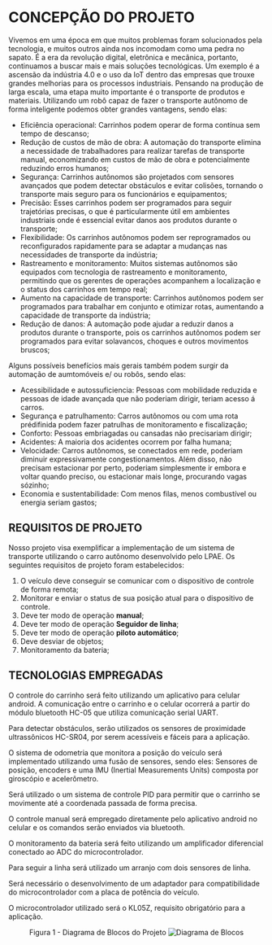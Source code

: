 # CONCEPÇÃO DO PROJETO

Vivemos em uma época em que muitos problemas foram solucionados pela tecnologia, e muitos outros ainda nos incomodam como uma pedra no sapato. É a era da revolução digital, eletrônica e mecânica, portanto, continuamos a buscar mais e mais soluções tecnológicas. Um exemplo é a ascensão da indústria 4.0 e o uso da IoT dentro das empresas que trouxe grandes melhorias para os processos industriais. 
Pensando na produção de larga escala, uma etapa muito importante é o transporte de produtos e materiais. 
Utilizando um robô capaz de fazer o transporte autônomo de forma inteligente podemos obter grandes vantagens, sendo elas:

* Eficiência operacional: Carrinhos podem operar de forma contínua sem tempo de descanso;
* Redução de custos de mão de obra: A automação do transporte elimina a necessidade de trabalhadores para realizar tarefas de transporte manual, economizando em custos de mão de obra e potencialmente reduzindo erros humanos;
* Segurança: Carrinhos autônomos são projetados com sensores avançados que podem detectar obstáculos e evitar colisões, tornando o transporte mais seguro para os funcionários e equipamentos;
* Precisão: Esses carrinhos podem ser programados para seguir trajetórias precisas, o que é particularmente útil em ambientes industriais onde é essencial evitar danos aos produtos durante o transporte;
* Flexibilidade: Os carrinhos autônomos podem ser reprogramados ou reconfigurados rapidamente para se adaptar a mudanças nas necessidades de transporte da indústria;
* Rastreamento e monitoramento: Muitos sistemas autônomos são equipados com tecnologia de rastreamento e monitoramento, permitindo que os gerentes de operações acompanhem a localização e o status dos carrinhos em tempo real;
* Aumento na capacidade de transporte: Carrinhos autônomos podem ser programados para trabalhar em conjunto e otimizar rotas, aumentando a capacidade de transporte da indústria;
* Redução de danos: A automação pode ajudar a reduzir danos a produtos durante o transporte, pois os carrinhos autônomos podem ser programados para evitar solavancos, choques e outros movimentos bruscos;

Alguns possíveis benefícios mais gerais também podem surgir da automação de aumtomóveis e/ ou robôs, sendo elas:

* Acessibilidade e autossuficiencia: Pessoas com mobilidade reduzida e pessoas de idade avançada que não poderiam dirigir, teriam acesso á carros.
* Segurança e patrulhamento: Carros autônomos ou com uma rota prédifinida podem fazer patrulhas de monitoramento e fiscalização;
* Conforto: Pessoas embriagadas ou cansadas não precisariam dirigir;
* Acidentes: A maioria dos acidentes ocorrem por falha humana;
* Velocidade: Carros autônomos, se conectados em rede, poderiam diminuir expressivamente congestionamentos. Além disso, não precisam estacionar por perto, poderiam simplesmente ir embora e voltar quando preciso, ou estacionar mais longe, procurando vagas sózinho;
* Economia e sustentabilidade: Com menos filas, menos combustível ou energia seriam gastos;


## REQUISITOS DE PROJETO
Nosso projeto visa exemplificar a implementação de um sistema de transporte utilizando o carro autônomo desenvolvido pelo LPAE. Os seguintes requisitos de projeto foram estabelecidos:

1. O veículo deve conseguir se comunicar com o dispositivo de controle de forma remota;
2. Monitorar e enviar o status de sua posição atual para o dispositivo de controle.
3. Deve ter modo de operação **manual**;
4. Deve ter modo de operação **Seguidor de linha**;
5. Deve ter modo de operação **piloto automático**;
6. Deve desviar de objetos;
7. Monitoramento da bateria;


## TECNOLOGIAS EMPREGADAS

O controle do carrinho será feito utilizando um aplicativo para celular android. A comunicação entre o carrinho e o celular ocorrerá a partir do módulo bluetooth HC-05 que utiliza comunicação serial UART.

Para detectar obstáculos, serão utilizados os sensores de proximidade ultrassônicos HC-SR04, por serem acessíveis e fáceis para a aplicação. 

O sistema de odometria que monitora a posição do veículo será implementado utilizando uma fusão de sensores, sendo eles: Sensores de posição, encoders e uma IMU (Inertial Measurements Units) composta por giroscópio e acelerômetro.

Será utilizado o um sistema de controle PID para permitir que o carrinho se movimente até a coordenada passada de forma precisa.

O controle manual será empregado diretamente pelo aplicativo android no celular e os comandos serão enviados via bluetooth.

O monitoramento da bateria será feito utilizando um amplificador diferencial conectado ao ADC do microcontrolador. 

Para seguir a linha será utilizado um arranjo com dois sensores de linha.

Será necessário o desenvolvimento de um adaptador para compatibilidade do microcontrolador com a placa de potência do veículo.

O microcontrolador utilizado será o KL05Z, requisito obrigatório para a aplicação.

<div align = "center">
  
Figura 1 - Diagrama de Blocos do Projeto
![Diagrama de Blocos](https://github.com/ciceroed/MCC1_IFSC_2023_02/blob/main/Equipe_Robo_Roadsters/Diagrama%20de%20Blocos.jpg)

</div>
